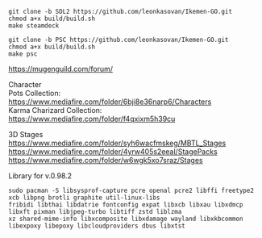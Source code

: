 ```
git clone -b SDL2 https://github.com/leonkasovan/Ikemen-GO.git
chmod a+x build/build.sh
make steamdeck

git clone -b PSC https://github.com/leonkasovan/Ikemen-GO.git
chmod a+x build/build.sh
make psc
```

https://mugenguild.com/forum/  

Character  
Pots Collection: https://www.mediafire.com/folder/6bji8e36narp6/Characters  
Karma Charizard Collection: https://www.mediafire.com/folder/f4qxixm5h39cu  

3D Stages  
https://www.mediafire.com/folder/syh6wacfmskeg/MBTL_Stages  
https://www.mediafire.com/folder/4yrw405s2eeal/StagePacks  
https://www.mediafire.com/folder/w6wgk5xo7sraz/Stages  

Library for v.0.98.2
```
sudo pacman -S libsysprof-capture pcre openal pcre2 libffi freetype2 xcb libpng brotli graphite util-linux-libs
fribidi libthai libdatrie fontconfig expat libxcb libxau libxdmcp libxft pixman libjpeg-turbo libtiff zstd liblzma
xz shared-mime-info libxcomposite libxdamage wayland libxkbcommon libexpoxy libepoxy libcloudproviders dbus libxtst
```
